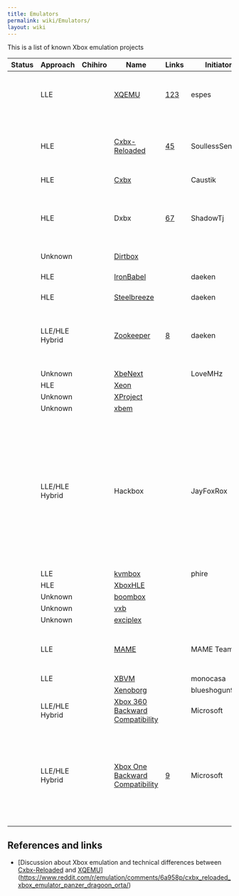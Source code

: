 ```yaml
---
title: Emulators
permalink: wiki/Emulators/
layout: wiki
---
```


This is a list of known Xbox emulation projects

| Status | Approach       | Chihiro | Name                                                                            | Links                                                                                       | Initiator        | Platform                 | License     | Notes                                                                                                                                                                                                                                                                                                                                        |
|--------|----------------|---------|---------------------------------------------------------------------------------|---------------------------------------------------------------------------------------------|------------------|--------------------------|-------------|----------------------------------------------------------------------------------------------------------------------------------------------------------------------------------------------------------------------------------------------------------------------------------------------------------------------------------------------|
|        | LLE            |         | [XQEMU](/wiki/XQEMU "wikilink")                                                       | [1](http://xqemu.com/)[2](https://github.com/xqemu/)[3](https://github.com/espes/xqemu)     | espes            | Windows/Linux/Mac/Others |             | XQEMU supports hardware-acceleration for the CPU emulation on Linux through KVM.                                                                                                                                                                                                                                                             |
|        | HLE            |         | [Cxbx-Reloaded](/wiki/Cxbx-Reloaded "wikilink")                                       | [4](http://cxbx-reloaded.co.uk/)[5](https://github.com/Cxbx-Reloaded/Cxbx-Reloaded)         | SoullessSentinel | Windows                  |             | At the time of writing Cxbx-Reloaded is almost purely HLE. LLE GPU emulation is planned, but currently not implemented.                                                                                                                                                                                                                      |
|        | HLE            |         | [Cxbx](/wiki/Cxbx "wikilink")                                                         |                                                                                             | Caustik          | Windows                  |             |                                                                                                                                                                                                                                                                                                                                              |
|        | HLE            |         | Dxbx                                                                            | [6](http://dxbx-emu.com)[7](https://github.com/PatrickvL/Dxbx/)                             | ShadowTj         | Windows                  |             | The project was started on March 23rd 2008. It is an improved port of Cxbx to the Delphi programming language.                                                                                                                                                                                                                               |
|        | Unknown        |         | [Dirtbox](https://github.com/impeachgod/Dirtbox)                                |                                                                                             |                  | Windows                  |             |                                                                                                                                                                                                                                                                                                                                              |
|        | HLE            |         | [IronBabel](https://sourceforge.net/p/ironbabel/code/HEAD/tree/trunk/Box/Xbox/) |                                                                                             | daeken           | Unknown                  |             | This seems to have been a generic portability framework                                                                                                                                                                                                                                                                                      |
|        | HLE            |         | [Steelbreeze](https://github.com/daeken/Steelbreeze)                            |                                                                                             | daeken           | Unknown                  |             |                                                                                                                                                                                                                                                                                                                                              |
|        | LLE/HLE Hybrid |         | [Zookeeper](https://github.com/daeken/Zookeeper)                                | [8](https://www.reddit.com/r/EmuDev/comments/4isyvu/project_zookeeper_a_new_xbox_emulator/) | daeken           | Mac                      |             | Using Apple's Hypervisor.framework to run a custom kernel (NightBeliever in the repo) and then running Xbox code from there                                                                                                                                                                                                                  |
|        | Unknown        |         | [XbeNext](http://ngemu.com/threads/.154342/)                                    |                                                                                             | LoveMHz          | Windows                  |             |                                                                                                                                                                                                                                                                                                                                              |
|        | HLE            |         | [Xeon](http://ngemu.com/forums/.65/)                                            |                                                                                             |                  | Windows                  |             |                                                                                                                                                                                                                                                                                                                                              |
|        | Unknown        |         | [XProject](http://ngemu.com/threads/.105210/)                                   |                                                                                             |                  | Windows                  |             |                                                                                                                                                                                                                                                                                                                                              |
|        | Unknown        |         | [xbem](https://code.google.com/p/xbem)                                          |                                                                                             |                  | Windows                  |             |                                                                                                                                                                                                                                                                                                                                              |
|        | LLE/HLE Hybrid |         | Hackbox                                                                         |                                                                                             | JayFoxRox        | Windows/Linux            | Private     | This was originally going to be a commercial emulator (but plans were dropped quickly in favor of preservation). The source code was temporarily public but then made private. The source code is still available to a selected group of developers. Hackbox was designed from scratch but re-used code from Cxbx for HLE routine detection. |
|        | LLE            |         | [kvmbox](https://github.com/phire/kvmbox)                                       |                                                                                             | phire            | Linux                    |             |                                                                                                                                                                                                                                                                                                                                              |
|        | HLE            |         | [XboxHLE](https://github.com/Gabriel-Maldonado/XboxHLE)                         |                                                                                             |                  | Windows                  |             |                                                                                                                                                                                                                                                                                                                                              |
|        | Unknown        |         | [boombox](https://github.com/bjh83/boombox)                                     |                                                                                             |                  | Windows                  |             |                                                                                                                                                                                                                                                                                                                                              |
|        | Unknown        |         | [vxb](https://github.com/docbrown/vxb)                                          |                                                                                             |                  | Windows                  |             |                                                                                                                                                                                                                                                                                                                                              |
|        | Unknown        |         | [exciplex](https://github.com/quantumdude836/exciplex)                          |                                                                                             |                  | Windows                  |             |                                                                                                                                                                                                                                                                                                                                              |
|        | LLE            |         | [MAME](http://mamedev.org/)                                                     |                                                                                             | MAME Team        | Windows/Linux/Mac/Others |             | Focus seems to be on Chihiro emulation. Does Xbox (non-Chihiro) emulation exist yet?                                                                                                                                                                                                                                                         |
|        | LLE            |         | [XBVM](https://github.com/monocasa/xbvm)                                        |                                                                                             | monocasa         | Windows                  |             |                                                                                                                                                                                                                                                                                                                                              |
|        |                |         | [Xenoborg](http://xenoborg-emu.blogspot.com/)                                   |                                                                                             | blueshogun96     | Windows                  |             |                                                                                                                                                                                                                                                                                                                                              |
|        | LLE/HLE Hybrid |         | [Xbox 360 Backward Compatibility](/wiki/Xbox_360_Backward_Compatibility "wikilink")   |                                                                                             | Microsoft        | Xbox 360                 | Proprietary |                                                                                                                                                                                                                                                                                                                                              |
|        | LLE/HLE Hybrid |         | [Xbox One Backward Compatibility](/wiki/Xbox_One_Backward_Compatibility "wikilink")   | [9](http://www.xbox.com/en-US/xbox-one/backward-compatibility)                              | Microsoft        | Xbox One                 | Proprietary | Announced at E3 2017. Said to be working similar to the 360 support in the Xbox One [10](https://youtu.be/x0NKP7-h_G0?t=8503). The 360 support is probably ahead of time shader translation and runtime CPU translation [11](https://majornelson.com/podcast/584-xbox-one-backward-compatibility-turns-1/).                                  |

References and links
--------------------

-   [Discussion about Xbox emulation and technical differences between
    [Cxbx-Reloaded](/wiki/Cxbx-Reloaded "wikilink") and
    [XQEMU](/wiki/XQEMU "wikilink")](https://www.reddit.com/r/emulation/comments/6a958p/cxbx_reloaded_xbox_emulator_panzer_dragoon_orta/)

